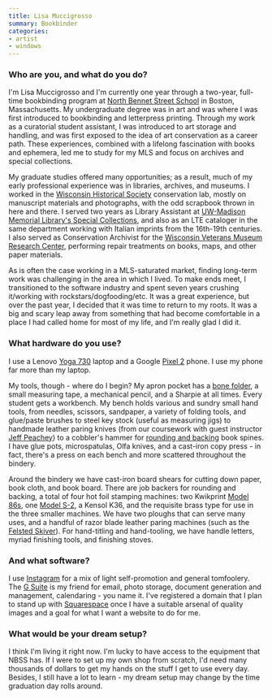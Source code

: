 ```yaml
---
title: Lisa Muccigrosso
summary: Bookbinder
categories:
- artist 
- windows
---
```


### Who are you, and what do you do?

I'm Lisa Muccigrosso and I'm currently one year through a two-year, full-time bookbinding program at [North Bennet Street School](https://www.nbss.edu/ "A university in Boston.") in Boston, Massachusetts. My undergraduate degree was in art and was where I was first introduced to bookbinding and letterpress printing. Through my work as a curatorial student assistant, I was introduced to art storage and handling, and was first exposed to the idea of art conservation as a career path. These experiences, combined with a lifelong fascination with books and ephemera, led me to study for my MLS and focus on archives and special collections. 

My graduate studies offered many opportunities; as a result, much of my early professional experience was in libraries, archives, and museums. I worked in the [Wisconsin Historical Society](https://www.wisconsinhistory.org/ "A library and archive in Wisconsin.") conservation lab, mostly on manuscript materials and photographs, with the odd scrapbook thrown in here and there. I served two years as Library Assistant at [UW-Madison Memorial Library's Special Collections](https://www.library.wisc.edu/specialcollections/ "A collection of rare books and manuscripts at the University of Wisconsin."), and also as an LTE cataloger in the same department working with Italian imprints from the 16th-19th centuries. I also served as Conservation Archivist for the [Wisconsin Veterans Museum Research Center](https://www.wisvetsmuseum.com/research/ "The research centre at the Veterans Museum in Wisconsin."), performing repair treatments on books, maps, and other paper materials.

As is often the case working in a MLS-saturated market, finding long-term work was challenging in the area in which I lived. To make ends meet, I transitioned to the software industry and spent seven years crushing it/working with rockstars/dogfooding/etc. It was a great experience, but over the past year, I decided that it was time to return to my roots. It was a big and scary leap away from something that had become comfortable in a place I had called home for most of my life, and I'm really glad I did it.

### What hardware do you use?

I use a Lenovo [Yoga 730][thinkpad-yoga-730] laptop and a Google [Pixel 2][pixel-2] phone. I use my phone far more than my laptop.

My tools, though - where do I begin? My apron pocket has a [bone folder](https://en.wikipedia.org/wiki/Bone_folder "The Wikipedia entry for Bone Folder."), a small measuring tape, a mechanical pencil, and a Sharpie at all times. Every student gets a workbench. My bench holds various and sundry small hand tools, from needles, scissors, sandpaper, a variety of folding tools, and glue/paste brushes to steel key stock (useful as measuring jigs) to handmade leather paring knives (from our coursework with guest instructor [Jeff Peachey](https://jeffpeachey.com/ "Jeff Peachy's website.")) to a cobbler's hammer for [rounding and backing](https://centerforbookarts.org/monday-methods-rounding-and-backing/ "An aticle on how to round and back book spines.") book spines. I have glue pots, microspatulas, Olfa knives, and a cast-iron copy press - in fact, there's a press on each bench and more scattered throughout the bindery.

Around the bindery we have cast-iron board shears for cutting down paper, book cloth, and book board. There are job backers for rounding and backing, a total of four hot foil stamping machines: two Kwikprint [Model 86s][model-86], one [Model S-2][model-s-2], a Kensol K36, and the requisite brass type for use in the three smaller machines. We have two ploughs that can serve many uses, and a handful of razor blade leather paring machines (such as the [Felsted Skiver][felsted-skiver]). For hand-titling and hand-tooling, we have handle letters, myriad finishing tools, and finishing stoves. 

### And what software?

I use [Instagram](https://www.instagram.com/resting_book_face/ "Lisa's Instagram account.") for a mix of light self-promotion and general tomfoolery. The [G Suite][g-suite] is my friend for email, photo storage, document generation and management, calendaring - you name it. I've registered a domain that I plan to stand up with [Squarespace][] once I have a suitable arsenal of quality images and a goal for what I want a website to do for me.

### What would be your dream setup?

I think I'm living it right now. I'm lucky to have access to the equipment that NBSS has. If I were to set up my own shop from scratch, I'd need many thousands of dollars to get my hands on the stuff I get to use every day. Besides, I still have a lot to learn - my dream setup may change by the time graduation day rolls around.

[felsted-skiver]: https://www.felstedskiver.com/ "A leather paring machine."
[g-suite]: https://gsuite.google.com/ "A hosted solution for email, calendaring and more."
[model-86]: http://www.ernestschaeferinc.com/catalog_i6506200.html?catId=276672 "A hot stamper."
[model-s-2]: http://www.ernestschaeferinc.com/catalog_i6506201.html?catId=269247 "A hot stamper."
[pixel-2]: https://en.wikipedia.org/wiki/Pixel_2 "A 5 inch Android smartphone."
[squarespace]: https://www.squarespace.com/ "A site hosting/creation service."
[thinkpad-yoga-730]: https://www.lenovo.com/us/en/laptops/yoga/700-series/Yoga-730-15/p/88YG7000965 "A 15.6 inch 2-in-1 PC laptop."
